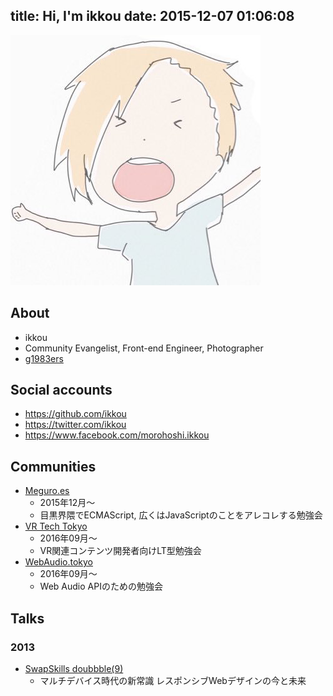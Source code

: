 title: Hi, I'm ikkou
date: 2015-12-07 01:06:08
---

![](/img/ikkou.png)

## About

- ikkou
- Community Evangelist, Front-end Engineer, Photographer
- [g1983ers](https://twitter.com/search?q=%23g1983ers)

## Social accounts

- <a class="fa fa-github" href="http://github.com/ikkou">https://github.com/ikkou</a>
- <a class="fa fa-tw"  href="https://twitter.com/ikkou">https://twitter.com/ikkou</a>
- <a class="fa fa-fb"  href="https://www.facebook.com/morohoshi.ikkou">https://www.facebook.com/morohoshi.ikkou</a>

## Communities

- [Meguro.es](https://meguro.es/)
  - 2015年12月〜
  - 目黒界隈でECMAScript, 広くはJavaScriptのことをアレコレする勉強会
- [VR Tech Tokyo](https://vrtokyo.connpass.com/)
  - 2016年09月〜
  - VR関連コンテンツ開発者向けLT型勉強会
- [WebAudio.tokyo](http://webaudio.tokyo/)
  - 2016年09月〜
  - Web Audio APIのための勉強会

## Talks

### 2013

- [SwapSkills doubbble(9)](http://swapskills.info/doubbble/09.html)
  - マルチデバイス時代の新常識 レスポンシブWebデザインの今と未来
